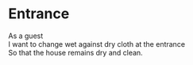 # Entrance

As a guest  
I want to change wet against dry cloth at the entrance  
So that the house remains dry and clean.  